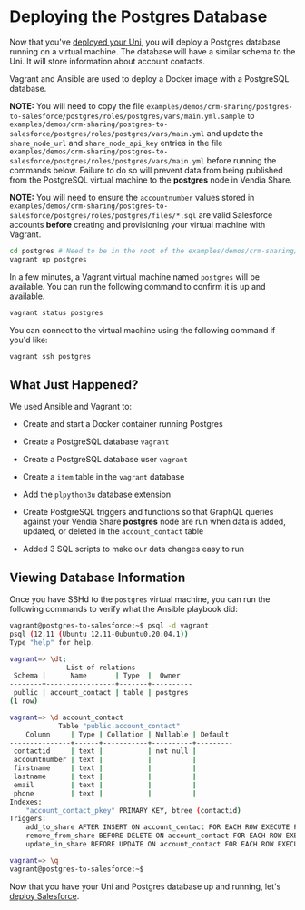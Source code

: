 # Deploying the Postgres Database

Now that you've [deployed your Uni](./deploy-uni.md), you will deploy a Postgres database running on a virtual machine. The database will have a similar schema to the Uni. It will store information about account contacts.

Vagrant and Ansible are used to deploy a Docker image with a PostgreSQL database.

**NOTE:** You will need to copy the file `examples/demos/crm-sharing/postgres-to-salesforce/postgres/roles/postgres/vars/main.yml.sample` to `examples/demos/crm-sharing/postgres-to-salesforce/postgres/roles/postgres/vars/main.yml` and update the `share_node_url` and `share_node_api_key` entries in the file `examples/demos/crm-sharing/postgres-to-salesforce/postgres/roles/postgres/vars/main.yml` before running the commands below. Failure to do so will prevent data from being published from the PostgreSQL virtual machine to the **postgres** node in Vendia Share.

**NOTE:** You will need to ensure the `accountnumber` values stored in `examples/demos/crm-sharing/postgres-to-salesforce/postgres/roles/postgres/files/*.sql` are valid Salesforce accounts __before__ creating and provisioning your virtual machine with Vagrant.

```bash
cd postgres # Need to be in the root of the examples/demos/crm-sharing/postgres-to-salesforce/postgres example
vagrant up postgres
```

In a few minutes, a Vagrant virtual machine named `postgres` will be available. You can run the following command to confirm it is up and available.

```bash
vagrant status postgres
```

You can connect to the virtual machine using the following command if you'd like:

```bash
vagrant ssh postgres
```

## What Just Happened?

We used Ansible and Vagrant to:

* Create and start a Docker container running Postgres

* Create a PostgreSQL database `vagrant`

* Create a PostgreSQL database user `vagrant`

* Create a `item` table in the `vagrant` database

* Add the `plpython3u` database extension

* Create PostgreSQL triggers and functions so that GraphQL queries against your Vendia Share **postgres** node are run when data is added, updated, or deleted in the `account_contact` table

* Added 3 SQL scripts to make our data changes easy to run

## Viewing Database Information

Once you have SSHd to the `postgres` virtual machine, you can run the following commands to verify what the Ansible playbook did:

```bash
vagrant@postgres-to-salesforce:~$ psql -d vagrant
psql (12.11 (Ubuntu 12.11-0ubuntu0.20.04.1))
Type "help" for help.

vagrant=> \dt;
              List of relations
 Schema |      Name       | Type  |  Owner   
--------+-----------------+-------+----------
 public | account_contact | table | postgres
(1 row)

vagrant=> \d account_contact
            Table "public.account_contact"
    Column     | Type | Collation | Nullable | Default 
---------------+------+-----------+----------+---------
 contactid     | text |           | not null | 
 accountnumber | text |           |          | 
 firstname     | text |           |          | 
 lastname      | text |           |          | 
 email         | text |           |          | 
 phone         | text |           |          | 
Indexes:
    "account_contact_pkey" PRIMARY KEY, btree (contactid)
Triggers:
    add_to_share AFTER INSERT ON account_contact FOR EACH ROW EXECUTE FUNCTION add_to_share()
    remove_from_share BEFORE DELETE ON account_contact FOR EACH ROW EXECUTE FUNCTION remove_from_share()
    update_in_share BEFORE UPDATE ON account_contact FOR EACH ROW EXECUTE FUNCTION update_in_share()

vagrant=> \q
vagrant@postgres-to-salesforce:~$ 
```

Now that you have your Uni and Postgres database up and running, let's [deploy Salesforce](./deploy-salesforce.md).
